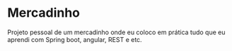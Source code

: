 # Mercadinho
Projeto pessoal de um mercadinho onde eu coloco em prática tudo que eu aprendi com Spring boot, angular, REST e etc. 
